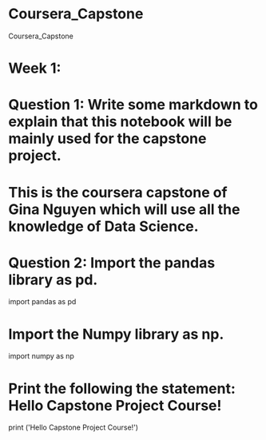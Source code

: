 # Coursera_Capstone
Coursera_Capstone
# Week 1:
# Question 1: Write some markdown to explain that this notebook will be mainly used for the capstone project.
# This is the coursera capstone of Gina Nguyen which will use all the knowledge of Data Science. 
# Question 2: Import the pandas library as pd.
import pandas as pd
# Import the Numpy library as np.
import numpy as np
# Print the following the statement: Hello Capstone Project Course!
print ('Hello Capstone Project Course!')
